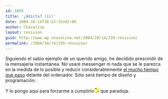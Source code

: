 ```yaml
---
id: 1605
title: '¿Adicta? (ii)'
date: 2004-10-14T10:23:15+02:00
author: Chavalina
layout: revision
guid: http://www.wp.chavalina.net/2004/10/14/239-revision/
permalink: /2004/10/14/239-revision/
---
```

Siguiendo el sabio ejemplo de un querido amigo, he decidido prescindir de la mensajería instantánea. No usaré messenger ni nada que se le parezca en la medida de lo posible y reducir considerablemente <a href="http://www.chavalina.net/comentar.php?idpost=202" target="_blank">el mucho tiempo que paso</a> delante del ordenador. Sólo será tiempo de dise&ntilde;o y programación.

Y lo pongo aquí para forzarme a cumplirlo![emo](/imagenes/emoticonos/pensativo.gif) que paradoja.